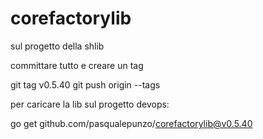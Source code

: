 # corefactorylib

sul progetto della shlib

committare tutto e creare un tag

git tag v0.5.40
git push origin --tags

per caricare la lib sul progetto devops:

go get github.com/pasqualepunzo/corefactorylib@v0.5.40
